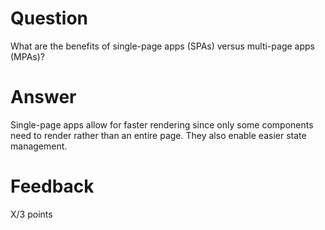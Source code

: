 # Question

What are the benefits of single-page apps (SPAs) versus multi-page apps (MPAs)?

# Answer
Single-page apps allow for faster rendering since only some components need to render rather than an entire page. They also enable easier state management.



# Feedback

X/3 points
